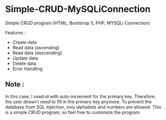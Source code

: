 # Simple-CRUD-MySQLiConnection
Simple CRUD program (HTML, Bootstrap 5, PHP, MYSQLi Connection)

Features :
- Create data
- Read data (ascending)
- Read data (descending)
- Update data
- Delete data
- Error Handling

Note :
-
In this case, I used id with auto-increment for the primary key. Therefore, the user doesn't need to fill in the primary key anymore.
To prevent the database from SQL Injection, only alphabets and numbers are allowed.
This is a simple CRUD program, so feel free to customize the program.
